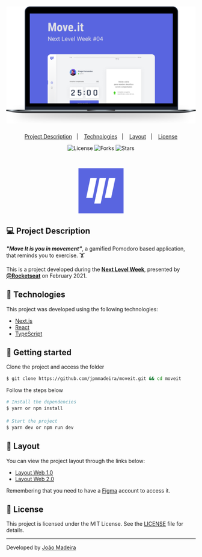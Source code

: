 <h1 align="center">
    <img alt="Move.it" title="Move.it" src=".github/moveit.svg" />
</h1>

<p align="center">
  <a href="#-project-description">Project Description</a>&nbsp;&nbsp;&nbsp;|&nbsp;&nbsp;&nbsp;
  <a href="#-technologies">Technologies</a>&nbsp;&nbsp;&nbsp;|&nbsp;&nbsp;&nbsp;
  <!-- <a href="#getting-started">Getting started</a>&nbsp;&nbsp;&nbsp;|&nbsp;&nbsp;&nbsp; -->
  <a href="#-layout">Layout</a>&nbsp;&nbsp;&nbsp;|&nbsp;&nbsp;&nbsp;
  <a href="#-license">License</a>
</p>

<p align="center">
  <img  src="https://img.shields.io/static/v1?label=license&message=MIT&color=5965E0&labelColor=121214" alt="License">
  
  <img src="https://img.shields.io/github/forks/jpmmadeira/moveit?label=forks&message=MIT&color=5965E0&labelColor=121214" alt="Forks">

  <img src="https://img.shields.io/github/stars/jpmmadeira/moveit?label=stars&message=MIT&color=5965E0&labelColor=121214" alt="Stars">
</p>

<br>

<p align="center">
  <img alt="Moveit" src=".github/icon.svg" width="120px">
</p>

## 💻 Project Description

<b><i>"Move It is you in movement"</i></b>, a gamified Pomodoro based application, that reminds you to exercise. 🏋️

This is a project developed during the **[Next Level Week](https://nextlevelweek.com/)**, presented by **[@Rocketseat](https://github.com/Rocketseat)** on February 2021.

## 🧪 Technologies

This project was developed using the following technologies:

- [Next.js](https://nextjs.org/)
- [React](https://reactjs.org)
- [TypeScript](https://www.typescriptlang.org/)

## 🚀 Getting started

Clone the project and access the folder

```bash
$ git clone https://github.com/jpmmadeira/moveit.git && cd moveit
```

Follow the steps below

```bash
# Install the dependencies
$ yarn or npm install

# Start the project
$ yarn dev or npm run dev
```

## 🔖 Layout

You can view the project layout through the links below:

- [Layout Web 1.0](https://www.figma.com/file/ge20pu3ofMOKoliUyKx1Nl/Move.it-1.0)
- [Layout Web 2.0](https://www.figma.com/file/7tXndNnentETZjBt4MEeU3/Move.it-2.0-Copy)

Remembering that you need to have a [Figma](http://figma.com/) account to access it.

## 📝 License

This project is licensed under the MIT License. See the [LICENSE](LICENSE.md) file for details.

---

Developed by [João Madeira](https://www.joaomadeira.net)
